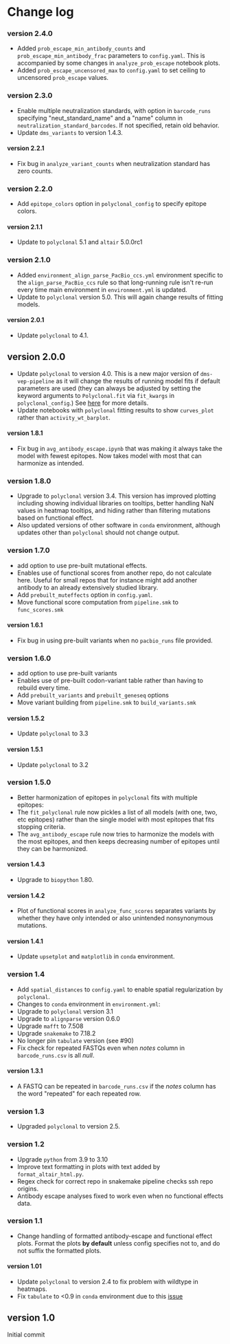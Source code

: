 # Change log

### version 2.4.0
- Added `prob_escape_min_antibody_counts` and `prob_escape_min_antibody_frac` parameters to `config.yaml`. This is accompanied by some changes in `analyze_prob_escape` notebook plots.
- Added `prob_escape_uncensored_max` to `config.yaml` to set ceiling to uncensored `prob_escape` values.

### version 2.3.0
- Enable multiple neutralization standards, with option in `barcode_runs` specifying "neut_standard_name" and a "name" column in `neutralization_standard_barcodes`. If not specified, retain old behavior.
- Update `dms_variants` to version 1.4.3.

#### version 2.2.1
- Fix bug in `analyze_variant_counts` when neutralization standard has zero counts.

### version 2.2.0
- Add `epitope_colors` option in `polyclonal_config` to specify epitope colors.

#### version 2.1.1
- Update to `polyclonal` 5.1 and `altair` 5.0.0rc1

### version 2.1.0
- Added `environment_align_parse_PacBio_ccs.yml` environment specific to the `align_parse_PacBio_ccs` rule so that long-running rule isn't re-run every time main environment in `environment.yml` is updated.
- Update to `polyclonal` version 5.0. This will again change results of fitting models.

#### version 2.0.1
- Update `polyclonal` to 4.1.

## version 2.0.0
- Update `polyclonal` to version 4.0. This is a new major version of `dms-vep-pipeline` as it will change the results of running model fits if default parameters are used (they can always be adjusted by setting the keyword arguments to `Polyclonal.fit` via `fit_kwargs` in `polyclonal_config`.) See [here](https://github.com/jbloomlab/polyclonal/pull/151#issuecomment-1440892895) for more details.
- Update notebooks with `polyclonal` fitting results to show `curves_plot` rather than `activity_wt_barplot`.

#### version 1.8.1
- Fix bug in `avg_antibody_escape.ipynb` that was making it always take the model with fewest epitopes. Now takes model with most that can harmonize as intended.

### version 1.8.0
- Upgrade to `polyclonal` version 3.4. This version has improved plotting including showing individual libraries on tooltips, better handling NaN values in heatmap tooltips, and hiding rather than filtering mutations based on functional effect.
- Also updated versions of other software in `conda` environment, although updates other than `polyclonal` should not change output.

### version 1.7.0
- add option to use pre-built mutational effects.
 - Enables use of functional scores from another repo, do not calculate here. Useful for small repos that for instance might add another antibody to an already extensively studied library.
 - Add `prebuilt_muteffects` option in `config.yaml`.
 - Move functional score computation from `pipeline.smk` to `func_scores.smk`

#### version 1.6.1
- Fix bug in using pre-built variants when no `pacbio_runs` file provided.

### version 1.6.0
- add option to use pre-built variants
 - Enables use of pre-built codon-variant table rather than having to rebuild every time.
 - Add `prebuilt_variants` and `prebuilt_geneseq` options
 - Move variant building from `pipeline.smk` to `build_variants.smk`

#### version 1.5.2
- Update `polyclonal` to 3.3

#### version 1.5.1
- Update `polyclonal` to 3.2

### version 1.5.0
- Better harmonization of epitopes in `polyclonal` fits with multiple epitopes:
 - The `fit_polyclonal` rule now pickles a list of all models (with one, two, etc epitopes) rather than the single model with most epitopes that fits stopping criteria.
 - The `avg_antibody_escape` rule now tries to harmonize the models with the most epitopes, and then keeps decreasing number of epitopes until they can be harmonized.

#### version 1.4.3
- Upgrade to `biopython` 1.80.

#### version 1.4.2
- Plot of functional scores in `analyze_func_scores` separates variants by whether they have only intended or also unintended nonsynonymous mutations.

#### version 1.4.1
- Update `upsetplot` and `matplotlib` in `conda` environment.

### version 1.4
- Add `spatial_distances` to `config.yaml` to enable spatial regularization by `polyclonal`.
- Changes to `conda` environment in `environment.yml`:
 - Upgrade to `polyclonal` version 3.1
 - Upgrade to `alignparse` version 0.6.0
 - Upgrade `mafft` to 7.508
 - Upgrade `snakemake` to 7.18.2
 - No longer pin `tabulate` version (see #90)
- Fix check for repeated FASTQs even when *notes* column in `barcode_runs.csv` is all *null*.

#### version 1.3.1
- A FASTQ can be repeated in `barcode_runs.csv` if the *notes* column has the word "repeated" for each repeated row.

### version 1.3
- Upgraded `polyclonal` to version 2.5.

### version 1.2
- Upgrade `python` from 3.9 to 3.10
- Improve text formatting in plots with text added by `format_altair_html.py`.
- Regex check for correct repo in snakemake pipeline checks ssh repo origins.
- Antibody escape analyses fixed to work even when no functional effects data.

### version 1.1
- Change handling of formatted antibody-escape and functional effect plots. Format the plots **by default** unless config specifies not to, and do not suffix the formatted plots.

#### version 1.01
- Update `polyclonal` to version 2.4 to fix problem with wildtype in heatmaps.
- Fix `tabulate` to <0.9 in `conda` environment due to this [issue](https://github.com/snakemake/snakemake/issues/1891)

## version 1.0
Initial commit
